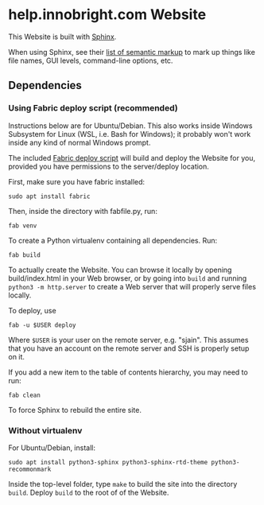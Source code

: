# help.innobright.com Website

This Website is built with [Sphinx](http://sphinx-doc.org/).

When using Sphinx, see their [list of semantic markup](http://www.sphinx-doc.org/en/stable/markup/inline.html?highlight=role#other-semantic-markup) to mark up things like file names, GUI levels, command-line options, etc.

## Dependencies

### Using Fabric deploy script (recommended)

Instructions below are for Ubuntu/Debian. This also works inside Windows Subsystem for Linux (WSL, i.e. Bash for Windows); it probably won't work inside any kind of normal Windows prompt.

The included [Fabric deploy script](http://www.fabfile.org/) will build and deploy the Website for you, provided you have permissions to the server/deploy location.

First, make sure you have fabric installed:

    sudo apt install fabric

Then, inside the directory with fabfile.py, run:

    fab venv

To create a Python virtualenv containing all dependencies. Run:

    fab build

To actually create the Website. You can browse it locally by opening build/index.html in your Web browser, or by going into `build` and running `python3 -m http.server` to create a Web server that will properly serve files locally.

To deploy, use

    fab -u $USER deploy

Where `$USER` is your user on the remote server, e.g. "sjain". This assumes that you have an account on the remote server and SSH is properly setup on it.

If you add a new item to the table of contents hierarchy, you may need to run:

    fab clean

To force Sphinx to rebuild the entire site.

### Without virtualenv

For Ubuntu/Debian, install:

    sudo apt install python3-sphinx python3-sphinx-rtd-theme python3-recommonmark

Inside the top-level folder, type `make` to build the site into the directory `build`.
Deploy `build` to the root of of the Website.
